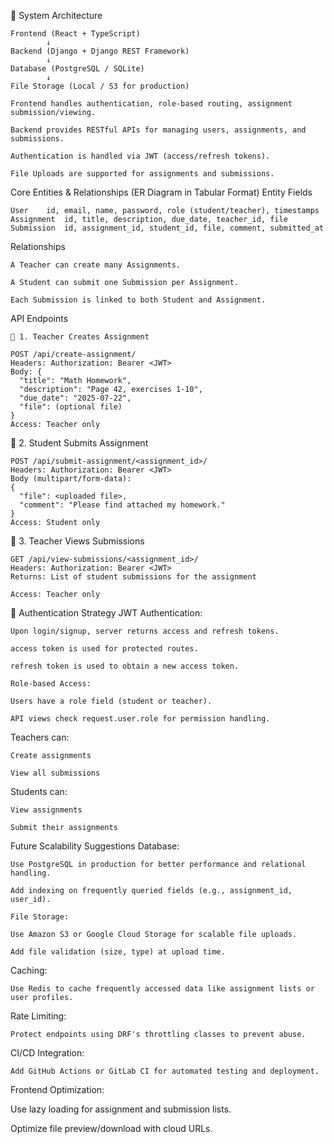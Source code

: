 📐 System Architecture

```
Frontend (React + TypeScript)
        ↓
Backend (Django + Django REST Framework)
        ↓
Database (PostgreSQL / SQLite)
        ↓
File Storage (Local / S3 for production)
```
```
Frontend handles authentication, role-based routing, assignment submission/viewing.

Backend provides RESTful APIs for managing users, assignments, and submissions.

Authentication is handled via JWT (access/refresh tokens).

File Uploads are supported for assignments and submissions.
```
 Core Entities & Relationships (ER Diagram in Tabular Format)
Entity	Fields
```
User	id, email, name, password, role (student/teacher), timestamps
Assignment	id, title, description, due_date, teacher_id, file
Submission	id, assignment_id, student_id, file, comment, submitted_at
```
Relationships
```
A Teacher can create many Assignments.

A Student can submit one Submission per Assignment.

Each Submission is linked to both Student and Assignment.
```
 API Endpoints
```
🔸 1. Teacher Creates Assignment

POST /api/create-assignment/
Headers: Authorization: Bearer <JWT>
Body: {
  "title": "Math Homework",
  "description": "Page 42, exercises 1-10",
  "due_date": "2025-07-22",
  "file": (optional file)
}
Access: Teacher only
```
🔸 2. Student Submits Assignment
```
POST /api/submit-assignment/<assignment_id>/
Headers: Authorization: Bearer <JWT>
Body (multipart/form-data):
{
  "file": <uploaded file>,
  "comment": "Please find attached my homework."
}
Access: Student only
```

🔸 3. Teacher Views Submissions
```
GET /api/view-submissions/<assignment_id>/
Headers: Authorization: Bearer <JWT>
Returns: List of student submissions for the assignment

Access: Teacher only
```
🔐 Authentication Strategy
JWT Authentication:
```
Upon login/signup, server returns access and refresh tokens.

access token is used for protected routes.

refresh token is used to obtain a new access token.

Role-based Access:

Users have a role field (student or teacher).

API views check request.user.role for permission handling.
```
Teachers can:
```
Create assignments

View all submissions
```
Students can:
```
View assignments

Submit their assignments
```

 Future Scalability Suggestions
Database:
```
Use PostgreSQL in production for better performance and relational handling.

Add indexing on frequently queried fields (e.g., assignment_id, user_id).

File Storage:

Use Amazon S3 or Google Cloud Storage for scalable file uploads.

Add file validation (size, type) at upload time.
```
Caching:
```
Use Redis to cache frequently accessed data like assignment lists or user profiles.
```
Rate Limiting:
```
Protect endpoints using DRF's throttling classes to prevent abuse.
```
CI/CD Integration:
```
Add GitHub Actions or GitLab CI for automated testing and deployment.
```

Frontend Optimization:

Use lazy loading for assignment and submission lists.

Optimize file preview/download with cloud URLs.

